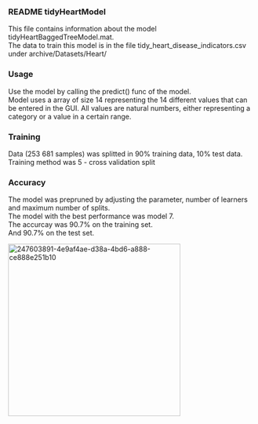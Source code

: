 ### README tidyHeartModel
This file contains information about the model tidyHeartBaggedTreeModel.mat. <br>
The data to train this model is in the file tidy_heart_disease_indicators.csv under archive/Datasets/Heart/

### Usage
Use the model by calling the predict() func of the model.  <br>
Model uses a array of size 14 representing the 14 different values that can be entered in the GUI. All values are natural numbers, either representing a category or a value in a certain range. <br>


### Training
Data (253 681 samples) was splitted in 90% training data, 10% test data. <br>
Training method was 5 - cross validation split

### Accuracy 
The model was prepruned by adjusting the parameter, number of learners and maximum number of splits. <br>
The model with the best performance was model 7. <br>
The accurcay was 90.7% on the training set. <br>
And 90.7% on the test set. <br>


<img width="351" alt="247603891-4e9af4ae-d38a-4bd6-a888-ce888e251b10" src="https://github.com/mango-gremlin/Teamprojekt-Diagnosis-System/assets/116288221/bda68751-55c2-46af-9fc5-a8a13995573e">
